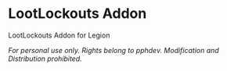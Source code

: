 # LootLockouts Addon
LootLockouts Addon for Legion

<i>For personal use only. Rights belong to pphdev. Modification and Distribution prohibited.</i>
